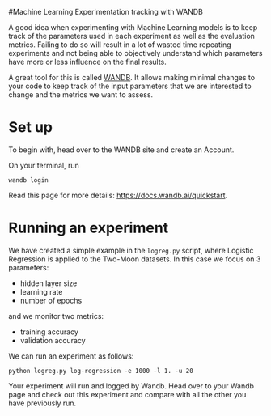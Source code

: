 #Machine Learning Experimentation tracking with WANDB

A good idea when experimenting with Machine Learning models is to keep track of the parameters used in 
each experiment as well as the evaluation metrics. Failing to do so will result in a lot of wasted time
repeating experiments and not being able to objectively understand which parameters have more or less
influence on the final results.

A great tool for this is called [WANDB](https://wandb.ai/site). It allows making minimal changes to your
code to keep track of the input parameters that we are interested to change and the metrics we want to 
assess.

# Set up

To begin with, head over to the WANDB site and create an Account.

On your terminal, run
```
wandb login
```

Read this page for more details: https://docs.wandb.ai/quickstart.


# Running an experiment

We have created a simple example in the `logreg.py` script, where Logistic Regression is applied to the 
Two-Moon datasets. In this case we focus on 3 parameters:

- hidden layer size
- learning rate
- number of epochs

and we monitor two metrics:

- training accuracy
- validation accuracy


We can run an experiment as follows:

```
python logreg.py log-regression -e 1000 -l 1. -u 20
```

Your experiment will run and logged by Wandb. Head over to your Wandb page and check out this experiment
and compare with all the other you have previously run.

